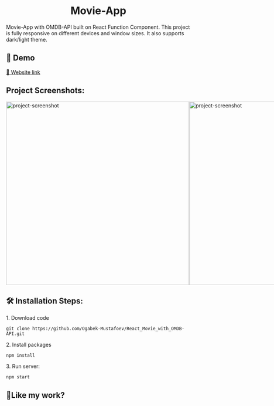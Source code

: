 <h1 align="center" id="title">Movie-App</h1>

<p id="description">Movie-App with OMDB-API built on React Function Component. This project is fully responsive on different devices and window sizes. It also supports dark/light theme.</p>

<h2>🚀 Demo</h2>

[🔗 Website link](https://react-movie-with-omdb-api.vercel.app/)

<h2>Project Screenshots:</h2>

 <div style="display: flex; justify-content: space-between; width=100%;">
  <img src="https://charming-semolina-34cdcd.netlify.app/assets/Blog-post/post-2.png" alt="project-screenshot" width="500">
  <img src="https://charming-semolina-34cdcd.netlify.app/assets/Blog-post/post-3.png" alt="project-screenshot" width="500">
 </div>

<h2>🛠️ Installation Steps:</h2>

<p>1. Download code</p>

```
git clone https://github.com/Ogabek-Mustafoev/React_Movie_with_OMDB-API.git
```

<p>2. Install packages</p>

```
npm install
```

<p>3. Run server:</p>

```
npm start
```

<h2>💖Like my work?</h2>
